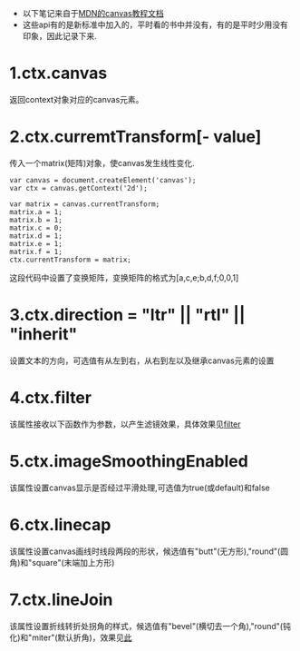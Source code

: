 * 以下笔记来自于[MDN的canvas教程文档](https://developer.mozilla.org/en-US/docs/Web/API/Canvas_API/Tutorial)
* 这些api有的是新标准中加入的，平时看的书中并没有，有的是平时少用没有印象，因此记录下来.

# 1.ctx.canvas
返回context对象对应的canvas元素。

# 2.ctx.curremtTransform[- value]
传入一个matrix(矩阵)对象，使canvas发生线性变化.
```
var canvas = document.createElement('canvas');
var ctx = canvas.getContext('2d');

var matrix = canvas.currentTransform;
matrix.a = 1;
matrix.b = 1;
matrix.c = 0;
matrix.d = 1;
matrix.e = 1;
matrix.f = 1;
ctx.currentTransform = matrix;
```
这段代码中设置了变换矩阵，变换矩阵的格式为[a,c,e;b,d,f;0,0,1]

# 3.ctx.direction = "ltr" || "rtl" || "inherit"
设置文本的方向，可选值有从左到右，从右到左以及继承canvas元素的设置


# 4.ctx.filter
该属性接收以下函数作为参数，以产生滤镜效果，具体效果见[filter](https://developer.mozilla.org/en-US/docs/Web/CSS/filter#url\(\))

# 5.ctx.imageSmoothingEnabled
该属性设置canvas显示是否经过平滑处理,可选值为true(或default)和false

# 6.ctx.linecap
该属性设置canvas画线时线段两段的形状，候选值有"butt"(无方形),"round"(圆角)和"square"(末端加上方形)

# 7.ctx.lineJoin
该属性设置折线转折处拐角的样式，候选值有"bevel"(横切去一个角),"round"(钝化)和"miter"(默认折角)，效果见[此](https://developer.mozilla.org/en-US/docs/Web/API/CanvasRenderingContext2D/lineJoin)


